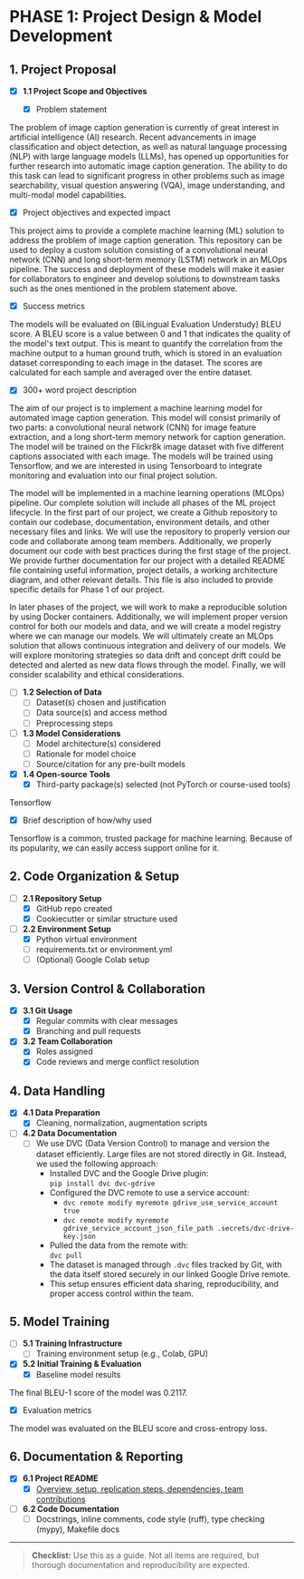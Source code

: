 # PHASE 1: Project Design & Model Development

## 1. Project Proposal
- [x] **1.1 Project Scope and Objectives**

  - [x] Problem statement

The problem of image caption generation is currently of great interest in artificial intelligence (AI) research. Recent advancements in image classification and object detection, as well as natural language processing (NLP) with large language models (LLMs), has opened up opportunities for further research into automatic image caption generation. The ability to do this task can lead to significant progress in other problems such as image searchability, visual question answering (VQA), image understanding, and multi-modal model capabilities. 

  - [x] Project objectives and expected impact

This project aims to provide a complete machine learning (ML) solution to address the problem of image caption generation. This repository can be used to deploy a custom solution consisting of a convolutional neural network (CNN) and long short-term memory (LSTM) network in an MLOps pipeline. The success and deployment of these models will make it easier for collaborators to engineer and develop solutions to downstream tasks such as the ones mentioned in the problem statement above. 

  - [x] Success metrics

The models will be evaluated on (BiLingual Evaluation Understudy) BLEU score. A BLEU score is a value between 0 and 1 that indicates the quality of the model's text output. This is meant to quantify the correlation from the machine output to a human ground truth, which is stored in an evaluation dataset corresponding to each image in the dataset. The scores are calculated for each sample and averaged over the entire dataset. 

  - [x] 300+ word project description

The aim of our project is to implement a machine learning model for automated image caption generation. This model will consist primarily of two parts: a convolutional neural network (CNN) for image feature extraction, and a long short-term memory network for caption generation. The model will be trained on the Flickr8k image dataset with five different captions associated with each image. The models will be trained using Tensorflow, and we are interested in using Tensorboard to integrate monitoring and evaluation into our final project solution.

The model will be implemented in a machine learning operations (MLOps) pipeline. Our complete solution will include all phases of the ML project lifecycle. In the first part of our project, we create a Github repository to contain our codebase, documentation, environment details, and other necessary files and links. We will use the repository to properly version our code and collaborate among team members. Additionally, we properly document our code with best practices during the first stage of the project. We provide further documentation for our project with a detailed README file containing useful information, project details, a working architecture diagram, and other relevant details. This file is also included to provide specific details for Phase 1 of our project.

In later phases of the project, we will work to make a reproducible solution by using Docker containers. Additionally, we will implement proper version control for both our models and data, and we will create a model registry where we can manage our models. We will ultimately create an MLOps solution that allows continuous integration and delivery of our models. We will explore monitoring strategies so data drift and concept drift could be detected and alerted as new data flows through the model. Finally, we will consider scalability and ethical considerations. 

- [ ] **1.2 Selection of Data**
  - [ ] Dataset(s) chosen and justification
  - [ ] Data source(s) and access method
  - [ ] Preprocessing steps
- [ ] **1.3 Model Considerations**
  - [ ] Model architecture(s) considered
  - [ ] Rationale for model choice
  - [ ] Source/citation for any pre-built models
- [x] **1.4 Open-source Tools**
  - [x] Third-party package(s) selected (not PyTorch or course-used tools)

Tensorflow

  - [x] Brief description of how/why used

Tensorflow is a common, trusted package for machine learning. Because of its popularity, we can easily access support online for it. 

## 2. Code Organization & Setup
- [ ] **2.1 Repository Setup**
  - [x] GitHub repo created
  - [x] Cookiecutter or similar structure used
- [ ] **2.2 Environment Setup**
  - [x] Python virtual environment
  - [ ] requirements.txt or environment.yml
  - [ ] (Optional) Google Colab setup

## 3. Version Control & Collaboration
- [x] **3.1 Git Usage**
  - [x] Regular commits with clear messages
  - [x] Branching and pull requests
- [x] **3.2 Team Collaboration**
  - [x] Roles assigned
  - [x] Code reviews and merge conflict resolution

## 4. Data Handling
- [x] **4.1 Data Preparation**
  - [x] Cleaning, normalization, augmentation scripts
- [ ] **4.2 Data Documentation**
  - [ ] We use DVC (Data Version Control) to manage and version the dataset efficiently. Large files are not stored directly in Git. Instead, we used the following approach:
    - Installed DVC and the Google Drive plugin:  
      `pip install dvc dvc-gdrive`
    - Configured the DVC remote to use a service account:
      - `dvc remote modify myremote gdrive_use_service_account true`
      - `dvc remote modify myremote gdrive_service_account_json_file_path .secrets/dvc-drive-key.json`
    - Pulled the data from the remote with:  
      `dvc pull`
    - The dataset is managed through `.dvc` files tracked by Git, with the data itself stored securely in our linked Google Drive remote.
    - This setup ensures efficient data sharing, reproducibility, and proper access control within the team.

## 5. Model Training
- [ ] **5.1 Training Infrastructure**
  - [ ] Training environment setup (e.g., Colab, GPU)
- [x] **5.2 Initial Training & Evaluation**
  - [x] Baseline model results

The final BLEU-1 score of the model was 0.2117. 

  - [x] Evaluation metrics

The model was evaluated on the BLEU score and cross-entropy loss. 

## 6. Documentation & Reporting
- [x] **6.1 Project README**
  - [x] [Overview, setup, replication steps, dependencies, team contributions](docs/README.md)
- [ ] **6.2 Code Documentation**
  - [ ] Docstrings, inline comments, code style (ruff), type checking (mypy), Makefile docs

---

> **Checklist:** Use this as a guide. Not all items are required, but thorough documentation and reproducibility are expected.
